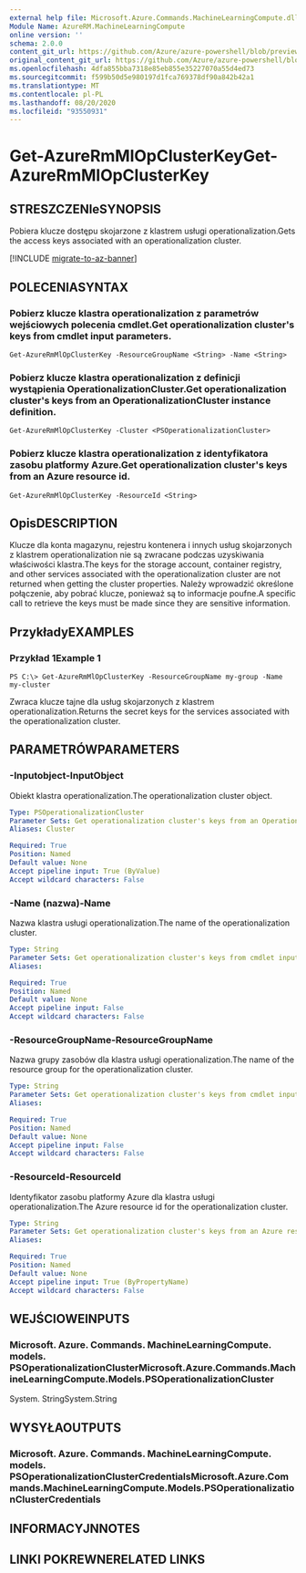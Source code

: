```yaml
---
external help file: Microsoft.Azure.Commands.MachineLearningCompute.dll-Help.xml
Module Name: AzureRM.MachineLearningCompute
online version: ''
schema: 2.0.0
content_git_url: https://github.com/Azure/azure-powershell/blob/preview/src/ResourceManager/MachineLearningCompute/Commands.MachineLearningCompute/help/Get-AzureRmMlOpClusterKey.md
original_content_git_url: https://github.com/Azure/azure-powershell/blob/preview/src/ResourceManager/MachineLearningCompute/Commands.MachineLearningCompute/help/Get-AzureRmMlOpClusterKey.md
ms.openlocfilehash: 4dfa855bba7318e85eb855e35227070a55d4ed73
ms.sourcegitcommit: f599b50d5e980197d1fca769378df90a842b42a1
ms.translationtype: MT
ms.contentlocale: pl-PL
ms.lasthandoff: 08/20/2020
ms.locfileid: "93550931"
---
```

# <span data-ttu-id="d0fa8-101">Get-AzureRmMlOpClusterKey</span><span class="sxs-lookup"><span data-stu-id="d0fa8-101">Get-AzureRmMlOpClusterKey</span></span>

## <span data-ttu-id="d0fa8-102">STRESZCZENIe</span><span class="sxs-lookup"><span data-stu-id="d0fa8-102">SYNOPSIS</span></span>
<span data-ttu-id="d0fa8-103">Pobiera klucze dostępu skojarzone z klastrem usługi operationalization.</span><span class="sxs-lookup"><span data-stu-id="d0fa8-103">Gets the access keys associated with an operationalization cluster.</span></span>

[!INCLUDE [migrate-to-az-banner](../../includes/migrate-to-az-banner.md)]

## <span data-ttu-id="d0fa8-104">POLECENIA</span><span class="sxs-lookup"><span data-stu-id="d0fa8-104">SYNTAX</span></span>

### <span data-ttu-id="d0fa8-105">Pobierz klucze klastra operationalization z parametrów wejściowych polecenia cmdlet.</span><span class="sxs-lookup"><span data-stu-id="d0fa8-105">Get operationalization cluster's keys from cmdlet input parameters.</span></span>
```
Get-AzureRmMlOpClusterKey -ResourceGroupName <String> -Name <String>
```

### <span data-ttu-id="d0fa8-106">Pobierz klucze klastra operationalization z definicji wystąpienia OperationalizationCluster.</span><span class="sxs-lookup"><span data-stu-id="d0fa8-106">Get operationalization cluster's keys from an OperationalizationCluster instance definition.</span></span>
```
Get-AzureRmMlOpClusterKey -Cluster <PSOperationalizationCluster>
```

### <span data-ttu-id="d0fa8-107">Pobierz klucze klastra operationalization z identyfikatora zasobu platformy Azure.</span><span class="sxs-lookup"><span data-stu-id="d0fa8-107">Get operationalization cluster's keys from an Azure resource id.</span></span>
```
Get-AzureRmMlOpClusterKey -ResourceId <String>
```

## <span data-ttu-id="d0fa8-108">Opis</span><span class="sxs-lookup"><span data-stu-id="d0fa8-108">DESCRIPTION</span></span>
<span data-ttu-id="d0fa8-109">Klucze dla konta magazynu, rejestru kontenera i innych usług skojarzonych z klastrem operationalization nie są zwracane podczas uzyskiwania właściwości klastra.</span><span class="sxs-lookup"><span data-stu-id="d0fa8-109">The keys for the storage account, container registry, and other services associated with the operationalization cluster are not returned when getting the cluster properties.</span></span> <span data-ttu-id="d0fa8-110">Należy wprowadzić określone połączenie, aby pobrać klucze, ponieważ są to informacje poufne.</span><span class="sxs-lookup"><span data-stu-id="d0fa8-110">A specific call to retrieve the keys must be made since they are sensitive information.</span></span>

## <span data-ttu-id="d0fa8-111">Przykłady</span><span class="sxs-lookup"><span data-stu-id="d0fa8-111">EXAMPLES</span></span>

### <span data-ttu-id="d0fa8-112">Przykład 1</span><span class="sxs-lookup"><span data-stu-id="d0fa8-112">Example 1</span></span>
```
PS C:\> Get-AzureRmMlOpClusterKey -ResourceGroupName my-group -Name my-cluster
```

<span data-ttu-id="d0fa8-113">Zwraca klucze tajne dla usług skojarzonych z klastrem operationalization.</span><span class="sxs-lookup"><span data-stu-id="d0fa8-113">Returns the secret keys for the services associated with the operationalization cluster.</span></span>

## <span data-ttu-id="d0fa8-114">PARAMETRÓW</span><span class="sxs-lookup"><span data-stu-id="d0fa8-114">PARAMETERS</span></span>

### <span data-ttu-id="d0fa8-115">-Inputobject</span><span class="sxs-lookup"><span data-stu-id="d0fa8-115">-InputObject</span></span>
<span data-ttu-id="d0fa8-116">Obiekt klastra operationalization.</span><span class="sxs-lookup"><span data-stu-id="d0fa8-116">The operationalization cluster object.</span></span>

```yaml
Type: PSOperationalizationCluster
Parameter Sets: Get operationalization cluster's keys from an OperationalizationCluster instance definition.
Aliases: Cluster

Required: True
Position: Named
Default value: None
Accept pipeline input: True (ByValue)
Accept wildcard characters: False
```

### <span data-ttu-id="d0fa8-117">-Name (nazwa)</span><span class="sxs-lookup"><span data-stu-id="d0fa8-117">-Name</span></span>
<span data-ttu-id="d0fa8-118">Nazwa klastra usługi operationalization.</span><span class="sxs-lookup"><span data-stu-id="d0fa8-118">The name of the operationalization cluster.</span></span>

```yaml
Type: String
Parameter Sets: Get operationalization cluster's keys from cmdlet input parameters.
Aliases: 

Required: True
Position: Named
Default value: None
Accept pipeline input: False
Accept wildcard characters: False
```

### <span data-ttu-id="d0fa8-119">-ResourceGroupName</span><span class="sxs-lookup"><span data-stu-id="d0fa8-119">-ResourceGroupName</span></span>
<span data-ttu-id="d0fa8-120">Nazwa grupy zasobów dla klastra usługi operationalization.</span><span class="sxs-lookup"><span data-stu-id="d0fa8-120">The name of the resource group for the operationalization cluster.</span></span>

```yaml
Type: String
Parameter Sets: Get operationalization cluster's keys from cmdlet input parameters.
Aliases: 

Required: True
Position: Named
Default value: None
Accept pipeline input: False
Accept wildcard characters: False
```

### <span data-ttu-id="d0fa8-121">-ResourceId</span><span class="sxs-lookup"><span data-stu-id="d0fa8-121">-ResourceId</span></span>
<span data-ttu-id="d0fa8-122">Identyfikator zasobu platformy Azure dla klastra usługi operationalization.</span><span class="sxs-lookup"><span data-stu-id="d0fa8-122">The Azure resource id for the operationalization cluster.</span></span>

```yaml
Type: String
Parameter Sets: Get operationalization cluster's keys from an Azure resouce id.
Aliases: 

Required: True
Position: Named
Default value: None
Accept pipeline input: True (ByPropertyName)
Accept wildcard characters: False
```

## <span data-ttu-id="d0fa8-123">WEJŚCIOWE</span><span class="sxs-lookup"><span data-stu-id="d0fa8-123">INPUTS</span></span>

### <span data-ttu-id="d0fa8-124">Microsoft. Azure. Commands. MachineLearningCompute. models. PSOperationalizationCluster</span><span class="sxs-lookup"><span data-stu-id="d0fa8-124">Microsoft.Azure.Commands.MachineLearningCompute.Models.PSOperationalizationCluster</span></span>
<span data-ttu-id="d0fa8-125">System. String</span><span class="sxs-lookup"><span data-stu-id="d0fa8-125">System.String</span></span>


## <span data-ttu-id="d0fa8-126">WYSYŁA</span><span class="sxs-lookup"><span data-stu-id="d0fa8-126">OUTPUTS</span></span>

### <span data-ttu-id="d0fa8-127">Microsoft. Azure. Commands. MachineLearningCompute. models. PSOperationalizationClusterCredentials</span><span class="sxs-lookup"><span data-stu-id="d0fa8-127">Microsoft.Azure.Commands.MachineLearningCompute.Models.PSOperationalizationClusterCredentials</span></span>


## <span data-ttu-id="d0fa8-128">INFORMACYJN</span><span class="sxs-lookup"><span data-stu-id="d0fa8-128">NOTES</span></span>

## <span data-ttu-id="d0fa8-129">LINKI POKREWNE</span><span class="sxs-lookup"><span data-stu-id="d0fa8-129">RELATED LINKS</span></span>

